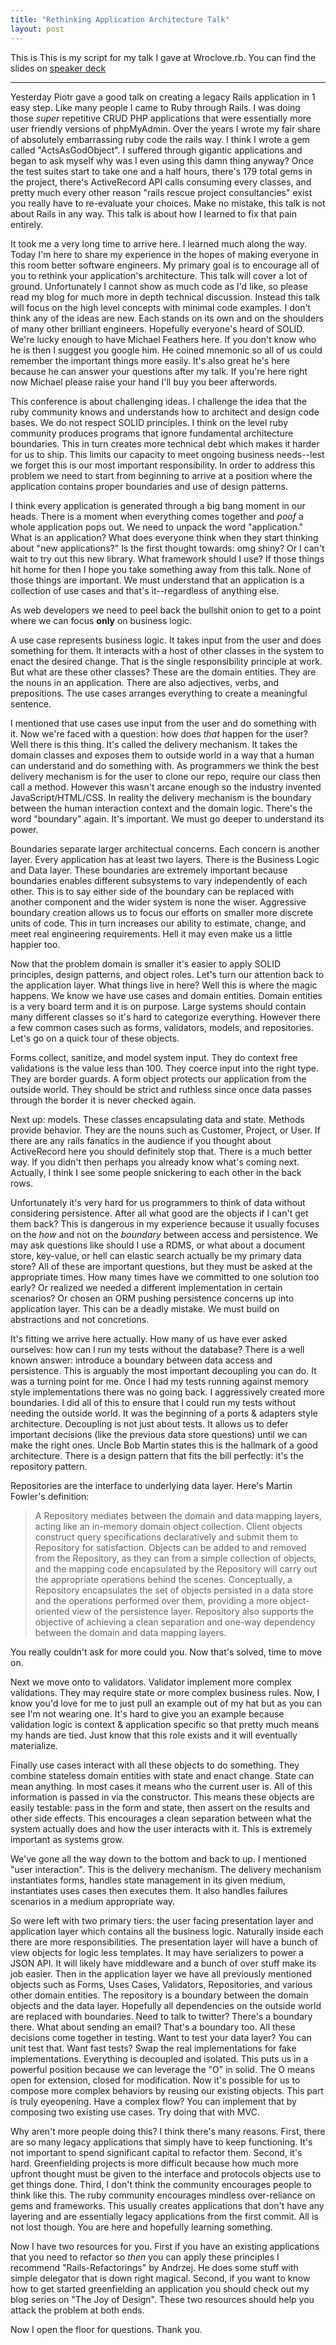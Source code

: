 ```yaml
---
title: "Rethinking Application Architecture Talk"
layout: post
---
```


This is This is my script for my talk I gave at Wroclove.rb.  You can
find the slides on [speaker
deck](https://speakerdeck.com/ahawkins/rethinking-application-architecture)

-----

Yesterday Piotr gave a good talk on creating a legacy Rails
application in 1 easy step. Like many people I came to Ruby through
Rails. I was doing those _super_ repetitive CRUD PHP applications that
were essentially more user friendly versions of phpMyAdmin. Over the
years I wrote my fair share of absolutely embarrassing ruby code the
rails way. I think I wrote a gem called "ActsAsGodObject". I suffered
through gigantic applications and began to ask myself why was I even
using this damn thing anyway? Once the test suites start to take one
and a half hours, there's 179 total gems in the project, there's
ActiveRecord API calls consuming every classes, and pretty much every
other reason "rails rescue project consultancies" exist you really
have to re-evaluate your choices. Make no mistake, this talk is not
about Rails in any way. This talk is about how I learned to fix that
pain entirely.

It took me a very long time to arrive here. I learned much along the
way. Today I'm here to share my experience in the hopes of making
everyone in this room better software engineers. My primary goal is to
encourage all of you to rethink your application's architecture. This
talk will cover a lot of ground. Unfortunately I cannot show as much
code as I'd like, so please read my blog for much more in depth
technical discussion. Instead this talk will focus on the high level
concepts with minimal code examples. I don't think any of the ideas are
new. Each stands on its own and on the shoulders of many other
brilliant engineers. Hopefully everyone's heard of SOLID. We're lucky
enough to have Michael Feathers here. If you don't know who he is then
I suggest you google him. He coined mnemonic so all of us could
remember the important things more easily. It's also great he's here
because he can answer your questions after my talk. If you're here
right now Michael please raise your hand I'll buy you beer afterwords.

This conference is about challenging ideas. I challenge the
idea that the ruby community knows and understands how to architect
and design code bases. We do not respect SOLID principles. I think on
the level ruby community produces programs that ignore fundamental
architecture boundaries. This in turn creates more technical debt
which makes it harder for us to ship. This limits our capacity to meet
ongoing business needs--lest we forget this is our most important
responsibility. In order to address this problem we need to start from
beginning to arrive at a position where the application contains
proper boundaries and use of design patterns.

I think every application is generated through a big bang moment in
our heads. There is a moment when everything comes together and *poof*
a whole application pops out. We need to unpack the word
"application." What is an application? What does everyone think when
they start thinking about "new applications?" Is the first thought
towards: omg shiny? Or I can't wait to try out this new library. What
framework should I use? If those things hit home for then I hope you take
something away from this talk. None of those things are important. We
must understand that an application is a collection of use cases and
that's it--regardless of anything else.

As web developers we need to peel back the bullshit onion to get to a
point where we can focus **only** on business logic.

A use case represents business logic. It takes input from the user and
does something for them. It interacts with a host of other classes in
the system to enact the desired change. That is the single
responsibility principle at work. But what are these other classes?
These are the domain entities. They are the nouns in an application.
There are also adjectives, verbs, and prepositions. The use cases
arranges everything to create a meaningful sentence.

I mentioned that use cases use input from the user and do something
with it. Now we're faced with a question: how does _that_ happen for
the user?  Well there is this thing. It's called the delivery
mechanism. It takes the domain classes and exposes them to outside
world in a way that a human can understand and do something with. As
programmers we think the best delivery mechanism is for the user to
clone our repo, require our class then call a method. However this
wasn't arcane enough so the industry invented JavaScript/HTML/CSS. In
reality the delivery mechanism is the boundary between the human
interaction context and the domain logic. There's the word "boundary"
again. It's important. We must go deeper to understand its power.

Boundaries separate larger architectual concerns. Each concern is
another layer. Every application has at least two layers. There is the
Business Logic and Data layer. These boundaries are extremely
important because boundaries enables different subsystems to vary
independently of each other. This is to say either side of the
boundary can be replaced with another component and the wider system
is none the wiser. Aggressive boundary creation allows us to focus our
efforts on smaller more discrete units of code. This in turn increases
our ability to estimate, change, and meet real engineering
requirements. Hell it may even make us a little happier too.

Now that the problem domain is smaller it's easier to apply SOLID
principles, design patterns, and object roles. Let's turn our
attention back to the application layer. What things live in here?
Well this is where the magic happens. We know we have use cases and
domain entities. Domain entities is a very board term and it is on
purpose. Large systems should contain many different classes so it's
hard to categorize everything. However there a few common cases such
as forms, validators, models, and repositories. Let's go on a quick
tour of these objects.

Forms collect, sanitize, and model system input. They do context free
validations is the value less than 100. They coerce input into the
right type. They are border guards. A form object protects our
application from the outside world. They should be strict and ruthless
since once data passes through the border it is never checked again.

Next up: models. These classes encapsulating data and state. Methods
provide behavior. They are the nouns such as Customer, Project, or
User. If there are any rails fanatics in the audience if you thought
about ActiveRecord here you should definitely stop that. There is a
much better way. If you didn't then perhaps you already know what's
coming next. Actually, I think I see some people snickering to each
other in the back rows.

Unfortunately it's very hard for us programmers to think of data
without considering persistence. After all what good are the objects
if I can't get them back? This is dangerous in my experience because
it usually focuses on the _how_ and not on the _boundary_ between
access and persistence. We may ask questions like should I use a RDMS,
or what about a document store, key-value, or hell can elastic search
actually be my primary data store? All of these are important
questions, but they must be asked at the appropriate times. How many
times have we committed to one solution too early? Or realized we
needed a different implementation in certain scenarios? Or chosen an
ORM pushing persistence concerns up into application layer. This can
be a deadly mistake. We must build on abstractions and not
concretions.

It's fitting we arrive here actually. How many of us have ever asked
ourselves: how can I run my tests without the database? There is a
well known answer: introduce a boundary between data access and
persistence. This is arguably the most important decoupling you can
do. It was a turning point for me. Once I had my tests running against
memory style implementations there was no going back. I aggressively
created more boundaries. I did all of this to ensure that I could run
my tests without needing the outside world. It was the beginning of a
ports & adapters style architecture. Decoupling is not just about
tests. It allows us to defer important decisions (like the previous
data store questions) until we can make the right ones. Uncle Bob
Martin states this is the hallmark of a good architecture. There is a
design pattern that fits the bill perfectly: it's the repository
pattern.

Repositories are the interface to underlying data layer. Here's Martin
Fowler's definition:

> A Repository mediates between the domain and data mapping layers,
> acting like an in-memory domain object collection. Client objects
> construct query specifications declaratively and submit them to
> Repository for satisfaction. Objects can be added to and removed
> from the Repository, as they can from a simple collection of
> objects, and the mapping code encapsulated by the Repository will
> carry out the appropriate operations behind the scenes.
> Conceptually, a Repository encapsulates the set of objects persisted
> in a data store and the operations performed over them, providing a
> more object-oriented view of the persistence layer. Repository also
> supports the objective of achieving a clean separation and one-way
> dependency between the domain and data mapping layers.

You really couldn't ask for more could you. Now that's solved, time to
move on.

Next we move onto to validators. Validator implement more complex
validations. They may require state or more complex business rules.
Now, I know you'd love for me to just pull an example out of my hat
but as you can see I'm not wearing one. It's hard to give you an
example because validation logic is context & application specific so
that pretty much means my hands are tied. Just know that this role
exists and it will eventually materialize.

Finally use cases interact with all these objects to do something.
They combine stateless domain entities with state and enact change.
State can mean anything. In most cases it means who the current user
is. All of this information is passed in via the constructor. This
means these objects are easily testable: pass in the form and state,
then assert on the results and other side effects. This encourages a
clean separation between what the system actually does and how the
user interacts with it. This is extremely important as systems grow.

We've gone all the way down to the bottom and back to up. I mentioned
"user interaction". This is the delivery mechanism. The delivery
mechanism instantiates forms, handles state management in its given
medium, instantiates uses cases then executes them. It also handles
failures scenarios in a medium appropriate way.

So were left with two primary tiers: the user facing presentation
layer and application layer which contains all the business logic.
Naturally inside each there are more responsibilities. The
presentation layer will have a bunch of view objects for logic less
templates. It may have serializers to power a JSON API. It will
likely have middleware and a bunch of over stuff make its job easier.
Then in the application layer we have all previously mentioned objects
such as Forms, Uses Cases, Validators, Repositories, and various other
domain entities. The repository is a boundary between the domain
objects and the data layer. Hopefully all dependencies on the outside
world are replaced with boundaries. Need to talk to twitter? There's a
boundary there. What about sending an email? That's a boundary too.
All these decisions come together in testing. Want to test your data
layer? You can unit test that. Want fast tests? Swap the real
implementations for fake implementations. Everything is decoupled and
isolated. This puts us in a powerful position because we can leverage
the "O" in solid. The O means open for extension, closed for
modification. Now it's possible for us to compose more complex
behaviors by reusing our existing objects. This part is truly
eyeopening. Have a complex flow?  You can implement that by composing
two existing use cases. Try doing that with MVC.

Why aren't more people doing this? I think there's many reasons.
First, there are so many legacy applications that simply have to keep
functioning. It's not important to spend significant capital to
refactor them. Second, it's hard. Greenfielding projects is more
difficult because how much more upfront thought must be given to the
interface and protocols objects use to get things done. Third, I don't
think the community encourages people to think like this. The ruby
community encourages mindless over-reliance on gems and frameworks.
This usually creates applications that don't have any layering and are
essentially legacy applications from the first commit. All is not lost
though. You are here and hopefully learning something.

Now I have two resources for you. First if you have an existing
applications that you need to refactor so _then_ you can apply these
principles I recommend "Rails-Refactorings" by Andrzej. He does some
stuff with simple delegator that is down right magical. Second, if you
want to know how to get started greenfielding an application you
should check out my blog series on "The Joy of Design". These two
resources should help you attack the problem at both ends.

Now I open the floor for questions. Thank you.
